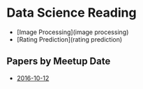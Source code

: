 # Data Science Reading

* [Image Processing](image processing)
* [Rating Prediction](rating prediction)

## Papers by Meetup Date

* [2016-10-12](https://github.com/learn-data-science/data-science-reading/blob/master/2016-10-12.md)
